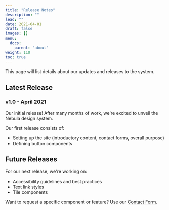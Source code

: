 ```yaml
---
title: "Release Notes"
description: ""
lead: ""
date: 2021-04-01
draft: false
images: []
menu:
  docs:
    parent: "about"
weight: 110
toc: true
---
```


This page will list details about our updates and releases to the system.

## Latest Release
### v1.0 - April 2021
Our initial release! After many months of work, we're excited to unveil the Nebula design system.

Our first release consists of:
* Setting up the site (introductory content, contact forms, overall purpose)
* Defining button components


## Future Releases
For our next release, we're working on:
* Accessibility guidelines and best practices
* Text link styles
* Tile components

Want to request a specific component or feature? Use our [Contact Form](https://promega.formstack.com/forms/nebula_contact).
